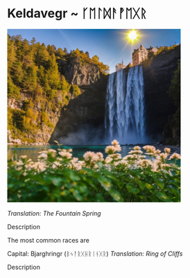 # Keldavegr ~ ᚴᛖᛚᛞᚨᚡᛖᚷᚱ

<img src="/assets/Images/Worlds/keldavegr.png" width="400" height="400"/>

*Translation: The Fountain Spring*

Description

The most common races are 

Capital: Bjarghringr (ᛒᛃᚨᚱᚷᚺᚱᛁᚾᚷᚱ)
*Translation: Ring of Cliffs*

Description